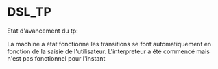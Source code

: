 # DSL_TP
Etat d'avancement du tp:

La machine a état fonctionne les transitions se font automatiquement en fonction de la saisie de l'utilisateur.
L'interpreteur a été commencé mais n'est pas fonctionnel pour l'instant